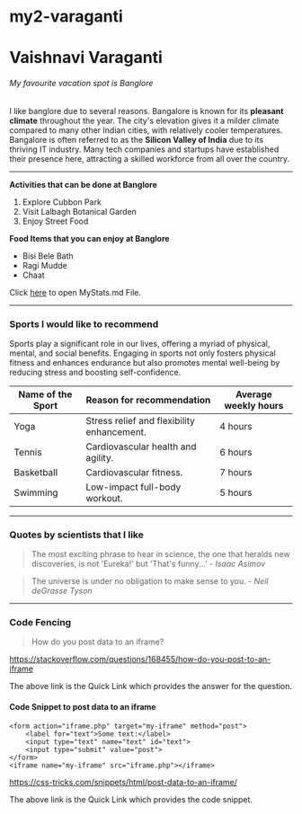 # my2-varaganti
# Vaishnavi Varaganti
###### My favourite vacation spot is Banglore

I like banglore due to several reasons. Bangalore is known for its **pleasant climate** throughout the year. The city's elevation gives it a milder climate compared to many other Indian cities, with relatively cooler temperatures. Bangalore is often referred to as the **Silicon Valley of India** due to its thriving IT industry. Many tech companies and startups have established their presence here, attracting a skilled workforce from all over the country.

---

**Activities that can be done at Banglore**
1. Explore Cubbon Park
2. Visit Lalbagh Botanical Garden
3. Enjoy Street Food

**Food Items that you can enjoy at Banglore**
* Bisi Bele Bath
* Ragi Mudde
* Chaat

Click [here](MyStats.md) to open MyStats.md File.

---
### Sports I would like to recommend
Sports play a significant role in our lives, offering a myriad of physical, mental, and social benefits. Engaging in sports not only fosters physical fitness and enhances endurance but also promotes mental well-being by reducing stress and boosting self-confidence. 

| Name of the Sport | Reason for recommendation | Average weekly hours |
| --- | --- | --- |
| Yoga | Stress relief and flexibility enhancement. | 4 hours |
| Tennis | Cardiovascular health and agility. | 6 hours |
| Basketball | Cardiovascular fitness. | 7 hours |
| Swimming | Low-impact full-body workout. | 5 hours |

---
### Quotes by scientists that I like
> The most exciting phrase to hear in science, the one that heralds new discoveries, is not 'Eureka!' but 'That's funny...' - *_Isaac Asimov_*

> The universe is under no obligation to make sense to you. - *_Neil deGrasse Tyson_*

---
### Code Fencing
> How do you post data to an iframe?

<https://stackoverflow.com/questions/168455/how-do-you-post-to-an-iframe> 

The above link is the Quick Link which provides the answer for the question.

#### Code Snippet to post data to an iframe
```
<form action="iframe.php" target="my-iframe" method="post">
    <label for="text">Some text:</label>
    <input type="text" name="text" id="text">
    <input type="submit" value="post">	
</form>
<iframe name="my-iframe" src="iframe.php"></iframe>
``` 

<https://css-tricks.com/snippets/html/post-data-to-an-iframe/>

The above link is the Quick Link which provides the code snippet.